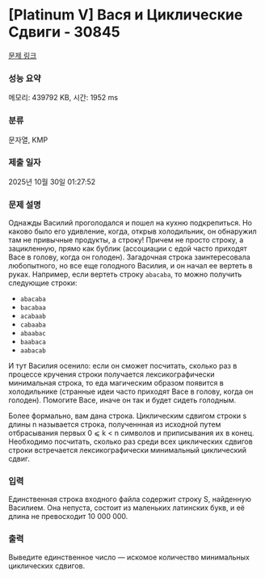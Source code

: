 # [Platinum V] Вася и Циклические Сдвиги - 30845 

[문제 링크](https://www.acmicpc.net/problem/30845) 

### 성능 요약

메모리: 439792 KB, 시간: 1952 ms

### 분류

문자열, KMP

### 제출 일자

2025년 10월 30일 01:27:52

### 문제 설명

<p>Однажды Василий проголодался и пошел на кухню подкрепиться. Но каково было его удивление, когда, открыв холодильник, он обнаружил там не привычные продукты, а строку! Причем не просто строку, а зацикленную, прямо как бублик (ассоциации с едой часто приходят Васе в голову, когда он голоден). Загадочная строка заинтересовала любопытного, но все еще голодного Василия, и он начал ее вертеть в руках. Например, если вертеть строку <code>abacaba</code>, то можно получить следующие строки:</p>

<ul>
	<li><code>abacaba</code></li>
	<li><code>bacabaa</code></li>
	<li><code>acabaab</code></li>
	<li><code>cabaaba</code></li>
	<li><code>abaabac</code></li>
	<li><code>baabaca</code></li>
	<li><code>aabacab</code></li>
</ul>

<p>И тут Василия осенило: если он сможет посчитать, сколько раз в процессе кручения строки получается лексикографически минимальная строка, то еда магическим образом появится в холодильнике (странные идеи часто приходят Васе в голову, когда он голоден). Помогите Васе, иначе он так и будет сидеть голодным.</p>

<p>Более формально, вам дана строка. Циклическим сдвигом строки s длины n называется строка, полученнная из исходной путем отбрасывания первых 0 ⩽ k < n символов и приписывания их в конец. Необходимо посчитать, сколько раз среди всех циклических сдвигов строки встречается лексикографически минимальный циклический сдвиг.</p>

### 입력 

 <p>Единственная строка входного файла содержит строку S, найденную Василием. Она непуста, состоит из маленьких латинских букв, и её длина не превосходит 10 000 000.</p>

### 출력 

 <p>Выведите единственное число — искомое количество минимальных циклических сдвигов.</p>

